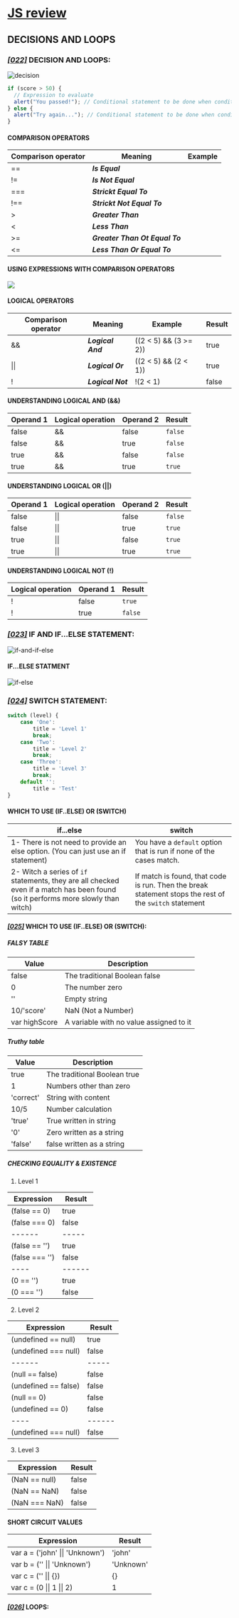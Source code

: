 # [JS review](Review/Readme.md)

## DECISIONS AND LOOPS

### [_[022]_](Chapter_04/022_decisions_and_loops/Readme.md) DECISION AND LOOPS:

![decision](../../../Chapter_04/022_decisions_and_loops/decision_chart.png)

```js
if (score > 50) {
  // Expression to evaluate
  alert("You passed!"); // Conditional statement to be done when condition is passed
} else {
  alert("Try again..."); // Conditional statement to be done when condition is failed.
}
```

#### COMPARISON OPERATORS

| Comparison operator | Meaning                        | Example |
| ------------------- | ------------------------------ | ------- |
| ==                  | **_Is Equal_**                 |         |
| !=                  | **_Is Not Equal_**             |         |
| ===                 | **_Strickt Equal To_**         |         |
| !==                 | **_Strickt Not Equal To_**     |         |
| >                   | **_Greater Than_**             |         |
| <                   | **_Less Than_**                |         |
| >=                  | **_Greater Than Ot Equal To_** |         |
| <=                  | **_Less Than Or Equal To_**    |         |

#### USING EXPRESSIONS WITH COMPARISON OPERATORS

![](../../../Chapter_04/022_decisions_and_loops/compining.png)

#### LOGICAL OPERATORS

| Comparison operator | Meaning           | Example               | Result |
| ------------------- | ----------------- | --------------------- | ------ |
| &&                  | **_Logical And_** | ((2 < 5) && (3 >= 2)) | true   |
| \|\|                | **_Logical Or_**  | ((2 < 5) && (2 < 1))  | true   |
| !                   | **_Logical Not_** | !(2 < 1)              | false  |

#### UNDERSTANDING LOGICAL AND (&&)

| Operand 1 | Logical operation | Operand 2 | Result  |
| --------- | ----------------- | --------- | ------- |
| false     | &&                | false     | `false` |
| false     | &&                | true      | `false` |
| true      | &&                | false     | `false` |
| true      | &&                | true      | `true`  |

#### UNDERSTANDING LOGICAL OR (||)

| Operand 1 | Logical operation | Operand 2 | Result  |
| --------- | ----------------- | --------- | ------- |
| false     | \|\|              | false     | `false` |
| false     | \|\|              | true      | `true`  |
| true      | \|\|              | false     | `true`  |
| true      | \|\|              | true      | `true`  |

#### UNDERSTANDING LOGICAL NOT (!)

| Logical operation | Operand 1 | Result  |
| ----------------- | --------- | ------- |
| !                 | false     | `true`  |
| !                 | true      | `false` |

### [_[023]_](Chapter_04/023_If_statements_and_if_else/Readme.md) IF AND IF...ELSE STATEMENT:

![if-and-if-else](../../../Chapter_04/023_If_statements_and_if_else/if_statment.png)

#### IF...ELSE STATMENT

![if-else](../../../Chapter_04/023_If_statements_and_if_else/if_else.png)

### [_[024]_](Chapter_04/024_Switch_statment/Readme.md) SWITCH STATEMENT:

```js
switch (level) {
    case 'One':
        title = 'Level 1'
        break;
    case 'Two':
        title = 'Level 2'
        break;
    case 'Three':
        title = 'Level 3'
        break;
    default '':
        title = 'Test'
}
```

#### WHICH TO USE (IF..ELSE) OR (SWITCH)

| if...else                                                                                                                         | switch                                                                                                 |
| --------------------------------------------------------------------------------------------------------------------------------- | ------------------------------------------------------------------------------------------------------ |
| 1- There is not need to provide an else option. (You can just use an if statement)                                                | You have a `default` option that is run if none of the cases match.                                    |
| 2- Witch a series of `if` statements, they are all checked even if a match has been found (so it performs more slowly than witch) | If match is found, that code is run. Then the break statement stops the rest of the `switch` statement | running (providing better performance than multiple if statement) |

#### [_[025]_](Chapter_04/025_Truthy_and_falsy/Readme.md) WHICH TO USE (IF..ELSE) OR (SWITCH):

##### FALSY TABLE

| Value         | Description                             |
| ------------- | --------------------------------------- |
| false         | The traditional Boolean false           |
| 0             | The number zero                         |
| ''            | Empty string                            |
| 10/'score'    | NaN (Not a Number)                      |
| var highScore | A variable with no value assigned to it |

##### Truthy table

| Value     | Description                  |
| --------- | ---------------------------- |
| true      | The traditional Boolean true |
| 1         | Numbers other than zero      |
| 'correct' | String with content          |
| 10/5      | Number calculation           |
| 'true'    | True written in string       |
| '0'       | Zero written as a string     |
| 'false'   | false written as a string    |

##### CHECKING EQUALITY & EXISTENCE

1. Level 1

| Expression     | Result |
| -------------- | ------ |
| (false == 0)   | true   |
| (false === 0)  | false  |
| ------         | -----  |
| (false == '')  | true   |
| (false === '') | false  |
| ----           | ------ |
| (0 == '')      | true   |
| (0 === '')     | false  |

2. Level 2

| Expression           | Result |
| -------------------- | ------ |
| (undefined == null)  | true   |
| (undefined === null) | false  |
| ------               | -----  |
| (null == false)      | false  |
| (undefined == false) | false  |
| (null == 0)          | false  |
| (undefined == 0)     | false  |
| ----                 | ------ |
| (undefined === null) | false  |

3. Level 3

| Expression    | Result |
| ------------- | ------ |
| (NaN == null) | false  |
| (NaN == NaN)  | false  |
| (NaN === NaN) | false  |

#### SHORT CIRCUIT VALUES

| Expression                      | Result    |
| ------------------------------- | --------- |
| var a = ('john' \|\| 'Unknown') | 'john'    |
| var b = ('' \|\| 'Unknown')     | 'Unknown' |
| var c = ('' \|\| {})            | {}        |
| var c = (0 \|\| 1 \|\| 2)       | 1         |

#### [_[026]_](Chapter_04/026_Loops/Readme.md) LOOPS:
